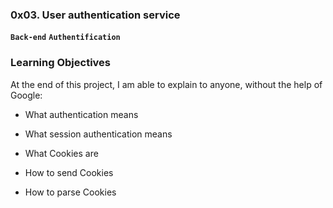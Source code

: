 ### 0x03. User authentication service
**`Back-end`** **`Authentification`**


### Learning Objectives
At the end of this project, I am able to explain to anyone, without the help of Google:

* What authentication means
- What session authentication means
* What Cookies are
- How to send Cookies
* How to parse Cookies

